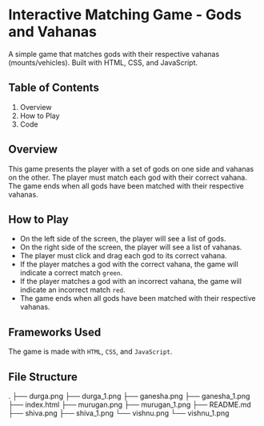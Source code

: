 # Interactive Matching Game - Gods and Vahanas

A simple game that matches gods with their respective vahanas (mounts/vehicles). Built with HTML, CSS, and JavaScript.

## Table of Contents

1. Overview
2. How to Play
3. Code


## Overview

This game presents the player with a set of gods on one side and vahanas on the other. The player must match each god with their correct vahana. The game ends when all gods have been matched with their respective vahanas.

## How to Play

- On the left side of the screen, the player will see a list of gods.
- On the right side of the screen, the player will see a list of vahanas.
- The player must click and drag each god to its correct vahana.
- If the player matches a god with the correct vahana, the game will indicate a correct match `green`.
- If the player matches a god with an incorrect vahana, the game will indicate an incorrect match `red`.
- The game ends when all gods have been matched with their respective vahanas.

## Frameworks Used

The game is made with `HTML`, `CSS`, and `JavaScript`. 

## File Structure

.
├── durga.png
├── durga_1.png
├── ganesha.png
├── ganesha_1.png
├── index.html
├── murugan.png
├── murugan_1.png
├── README.md
├── shiva.png
├── shiva_1.png
└── vishnu.png
└── vishnu_1.png

